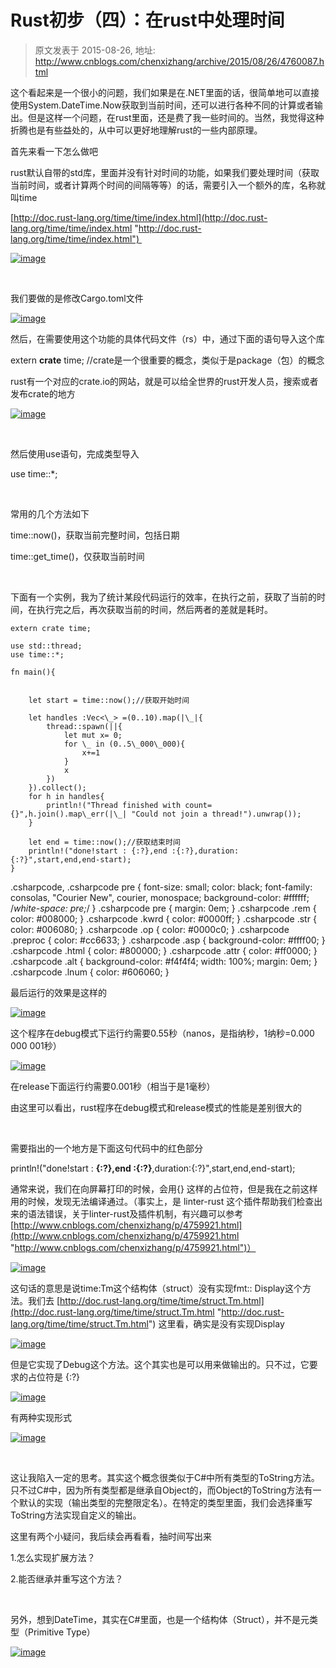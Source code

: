 # Rust初步（四）：在rust中处理时间 
> 原文发表于 2015-08-26, 地址: http://www.cnblogs.com/chenxizhang/archive/2015/08/26/4760087.html 


这个看起来是一个很小的问题，我们如果是在.NET里面的话，很简单地可以直接使用System.DateTime.Now获取到当前时间，还可以进行各种不同的计算或者输出。但是这样一个问题，在rust里面，还是费了我一些时间的。当然，我觉得这种折腾也是有些益处的，从中可以更好地理解rust的一些内部原理。

 首先来看一下怎么做吧

 rust默认自带的std库，里面并没有针对时间的功能，如果我们要处理时间（获取当前时间，或者计算两个时间的间隔等等）的话，需要引入一个额外的库，名称就叫time

 [http://doc.rust-lang.org/time/time/index.html](http://doc.rust-lang.org/time/time/index.html "http://doc.rust-lang.org/time/time/index.html") 

 [![image](./images/4760087-261304412031520.png "image")](http://images0.cnblogs.com/blog/9072/201508/261304403599862.png)

  

 我们要做的是修改Cargo.toml文件

 [![image](./images/4760087-261304420476879.png "image")](http://images0.cnblogs.com/blog/9072/201508/261304416872836.png)

 然后，在需要使用这个功能的具体代码文件（rs）中，通过下面的语句导入这个库

 extern **crate** time; //crate是一个很重要的概念，类似于是package（包）的概念

 rust有一个对应的crate.io的网站，就是可以给全世界的rust开发人员，搜索或者发布crate的地方

 [![image](./images/4760087-261304432506878.png "image")](http://images0.cnblogs.com/blog/9072/201508/261304424227693.png)

  

 然后使用use语句，完成类型导入

 use time::*;

  

 常用的几个方法如下

 time::now()，获取当前完整时间，包括日期

 time::get\_time()，仅获取当前时间

  

 下面有一个实例，我为了统计某段代码运行的效率，在执行之前，获取了当前的时间，在执行完之后，再次获取当前的时间，然后两者的差就是耗时。


```
extern crate time;

use std::thread;
use time::*;

fn main(){

    
    let start = time::now();//获取开始时间

    let handles :Vec<\_> =(0..10).map(|\_|{
        thread::spawn(||{
            let mut x= 0;
            for \_ in (0..5\_000\_000){
                x+=1
            }
            x
        })
    }).collect();
    for h in handles{
        println!("Thread finished with count={}",h.join().map\_err(|\_| "Could not join a thread!").unwrap());
    }

    let end = time::now();//获取结束时间
    println!("done!start : {:?},end :{:?},duration:{:?}",start,end,end-start);
}

```

.csharpcode, .csharpcode pre
{
 font-size: small;
 color: black;
 font-family: consolas, "Courier New", courier, monospace;
 background-color: #ffffff;
 /*white-space: pre;*/
}
.csharpcode pre { margin: 0em; }
.csharpcode .rem { color: #008000; }
.csharpcode .kwrd { color: #0000ff; }
.csharpcode .str { color: #006080; }
.csharpcode .op { color: #0000c0; }
.csharpcode .preproc { color: #cc6633; }
.csharpcode .asp { background-color: #ffff00; }
.csharpcode .html { color: #800000; }
.csharpcode .attr { color: #ff0000; }
.csharpcode .alt 
{
 background-color: #f4f4f4;
 width: 100%;
 margin: 0em;
}
.csharpcode .lnum { color: #606060; }

最后运行的效果是这样的


[![image](./images/4760087-261304445476309.png "image")](http://images0.cnblogs.com/blog/9072/201508/261304441099008.png)


这个程序在debug模式下运行约需要0.55秒（nanos，是指纳秒，1纳秒=0.000 000 001秒）


[![image](./images/4760087-261304453598723.png "image")](http://images0.cnblogs.com/blog/9072/201508/261304450004680.png)


在release下面运行约需要0.001秒（相当于是1毫秒）


由这里可以看出，rust程序在debug模式和release模式的性能是差别很大的


 


需要指出的一个地方是下面这句代码中的红色部分


println!("done!start : **{:?},**end :**{:?}**,duration:{:?}",start,end,end-start); 


通常来说，我们在向屏幕打印的时候，会用{} 这样的占位符，但是我在之前这样用的时候，发现无法编译通过。（事实上，是 linter-rust 这个插件帮助我们检查出来的语法错误，关于linter-rust及插件机制，有兴趣可以参考 [http://www.cnblogs.com/chenxizhang/p/4759921.html](http://www.cnblogs.com/chenxizhang/p/4759921.html "http://www.cnblogs.com/chenxizhang/p/4759921.html")）


[![image](./images/4760087-261304459844081.png "image")](http://images0.cnblogs.com/blog/9072/201508/261304456875524.png)


这句话的意思是说time:Tm这个结构体（struct）没有实现fmt:: Display这个方法。我们去 [http://doc.rust-lang.org/time/time/struct.Tm.html](http://doc.rust-lang.org/time/time/struct.Tm.html "http://doc.rust-lang.org/time/time/struct.Tm.html") 这里看，确实是没有实现Display


[![image](./images/4760087-261304466098438.png "image")](http://images0.cnblogs.com/blog/9072/201508/261304463129881.png)


但是它实现了Debug这个方法。这个其实也是可以用来做输出的。只不过，它要求的占位符是 {:?} 


[![image](./images/4760087-261304527976230.png "image")](http://images0.cnblogs.com/blog/9072/201508/261304494066426.png)


有两种实现形式


[![image](./images/4760087-261304534534129.png "image")](http://images0.cnblogs.com/blog/9072/201508/261304531727044.png)


 


这让我陷入一定的思考。其实这个概念很类似于C#中所有类型的ToString方法。只不过C#中，因为所有类型都是继承自Object的，而Object的ToString方法有一个默认的实现（输出类型的完整限定名）。在特定的类型里面，我们会选择重写ToString方法实现自定义的输出。


这里有两个小疑问，我后续会再看看，抽时间写出来


1.怎么实现扩展方法？


2.能否继承并重写这个方法？


 


另外，想到DateTime，其实在C#里面，也是一个结构体（Struct），并不是元类型（Primitive Type）


[![image](./images/4760087-261305016251792.png "image")](http://images0.cnblogs.com/blog/9072/201508/261305008901636.png)

